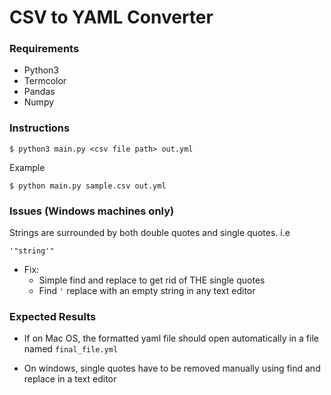 # CSV to YAML Converter 

### Requirements

- Python3 
- Termcolor 
- Pandas 
- Numpy

### Instructions

```
$ python3 main.py <csv file path> out.yml
```

Example
```
$ python main.py sample.csv out.yml
```

### Issues (Windows machines only)

Strings are surrounded by both double quotes and single quotes. i.e 

```
'"string'"
```

- Fix: 
    - Simple find and replace to get rid of THE single quotes 
    - Find `'` replace with an empty string in any text editor


### Expected Results 

- If on Mac OS, the formatted yaml file should open automatically in a file named `final_file.yml`

- On windows, single quotes have to be removed manually using find and replace in a text editor

